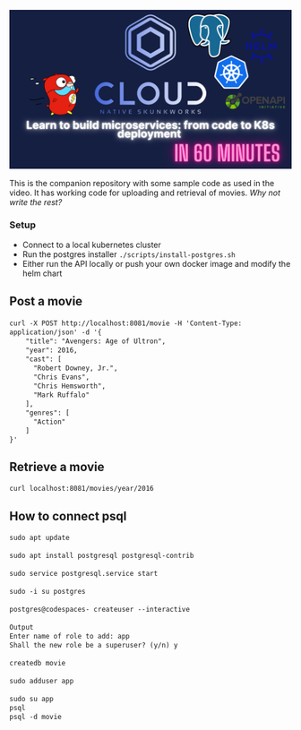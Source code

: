 
[<img src="images/1hr.png" width="750px;">](https://www.youtube.com/watch?v=unRRnOfxa0s)

This is the companion repository with some sample code as used in the video. It has working code for uploading and retrieval of movies. _Why not write the rest?_


### Setup

- Connect to a local kubernetes cluster
- Run the postgres installer `./scripts/install-postgres.sh`
- Either run the API locally or push your own docker image and modify the helm chart

## Post a movie

```
curl -X POST http://localhost:8081/movie -H 'Content-Type: application/json' -d '{
    "title": "Avengers: Age of Ultron",
    "year": 2016,
    "cast": [
      "Robert Downey, Jr.",
      "Chris Evans",
      "Chris Hemsworth",
      "Mark Ruffalo"
    ],
    "genres": [
      "Action"
    ]
}'
```

## Retrieve a movie

```
curl localhost:8081/movies/year/2016
```

## How to connect psql

```
sudo apt update

sudo apt install postgresql postgresql-contrib

sudo service postgresql.service start

sudo -i su postgres

postgres@codespaces- createuser --interactive

Output
Enter name of role to add: app
Shall the new role be a superuser? (y/n) y

createdb movie

sudo adduser app

sudo su app
psql
psql -d movie